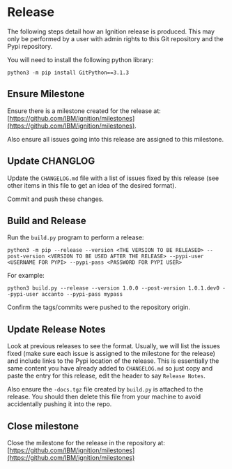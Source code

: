 # Release

The following steps detail how an Ignition release is produced. This may only be performed by a user with admin rights to this Git repository and the Pypi repository.

You will need to install the following python library:

```
python3 -m pip install GitPython==3.1.3
```

## Ensure Milestone

Ensure there is a milestone created for the release at: [https://github.com/IBM/ignition/milestones](https://github.com/IBM/ignition/milestones).

Also ensure all issues going into this release are assigned to this milestone.

## Update CHANGLOG

Update the `CHANGELOG.md` file with a list of issues fixed by this release (see other items in this file to get an idea of the desired format).

Commit and push these changes.

## Build and Release

Run the `build.py` program to perform a release:

```
python3 -m pip --release --version <THE VERSION TO BE RELEASED> --post-version <VERSION TO BE USED AFTER THE RELEASE> --pypi-user <USERNAME FOR PYPI> --pypi-pass <PASSWORD FOR PYPI USER>
```

For example:
```
python3 build.py --release --version 1.0.0 --post-version 1.0.1.dev0 --pypi-user accanto --pypi-pass mypass
```

Confirm the tags/commits were pushed to the repository origin.

## Update Release Notes

Look at previous releases to see the format. Usually, we will list the issues fixed (make sure each issue is assigned to the milestone for the release) and include links to the Pypi location of the release. This is essentially the same content you have already added to `CHANGELOG.md` so just copy and paste the entry for this release, edit the header to say `Release Notes`.

Also ensure the `-docs.tgz` file created by `build.py` is attached to the release. You should then delete this file from your machine to avoid accidentally pushing it into the repo.

## Close milestone

Close the milestone for the release in the repository at: [https://github.com/IBM/ignition/milestones](https://github.com/IBM/ignition/milestones)
